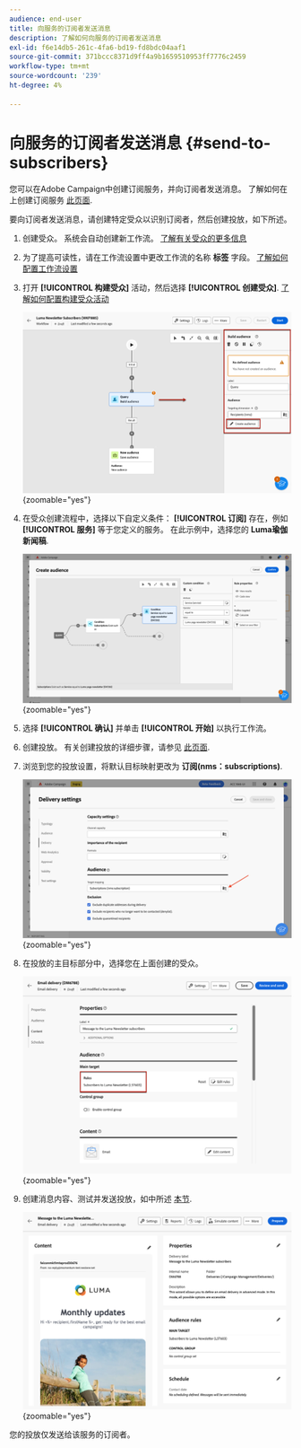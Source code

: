 ```yaml
---
audience: end-user
title: 向服务的订阅者发送消息
description: 了解如何向服务的订阅者发送消息
exl-id: f6e14db5-261c-4fa6-bd19-fd8bdc04aaf1
source-git-commit: 371bccc8371d9ff4a9b1659510953ff7776c2459
workflow-type: tm+mt
source-wordcount: '239'
ht-degree: 4%

---
```


# 向服务的订阅者发送消息 {#send-to-subscribers}

您可以在Adobe Campaign中创建订阅服务，并向订阅者发送消息。 了解如何在上创建订阅服务 [此页面](../audience//manage-services.md#create-service).

要向订阅者发送消息，请创建特定受众以识别订阅者，然后创建投放，如下所述。

1. 创建受众。 系统会自动创建新工作流。 [了解有关受众的更多信息](../audience/create-audience.md)

1. 为了提高可读性，请在工作流设置中更改工作流的名称 **标签** 字段。 [了解如何配置工作流设置](../workflows/workflow-settings.md)

1. 打开 **[!UICONTROL 构建受众]** 活动，然后选择 **[!UICONTROL 创建受众]**. [了解如何配置构建受众活动](../workflows/activities/build-audience.md)

   ![](assets/service-create-audience.png){zoomable=&quot;yes&quot;}

1. 在受众创建流程中，选择以下自定义条件： **[!UICONTROL 订阅]** 存在，例如 **[!UICONTROL 服务]** 等于您定义的服务。 在此示例中，选择您的 **Luma瑜伽新闻稿**.

   ![](assets/service-audience-subscribers.png){zoomable=&quot;yes&quot;}

1. 选择 **[!UICONTROL 确认]** 并单击 **[!UICONTROL 开始]** 以执行工作流。

1. 创建投放。 有关创建投放的详细步骤，请参见 [此页面](../msg/gs-messages.md#create-delivery).
1. 浏览到您的投放设置，将默认目标映射更改为 **订阅(nms：subscriptions)**.

   ![](assets/service-delivery-change-mapping.png){zoomable=&quot;yes&quot;}

1. 在投放的主目标部分中，选择您在上面创建的受众。

   ![](assets/service-delivery-targeting-subscribers.png){zoomable=&quot;yes&quot;}

1. 创建消息内容、测试并发送投放，如中所述 [本节](../preview-test/preview-test.md).

   ![](assets/service-delivery-ready.png){zoomable=&quot;yes&quot;}

您的投放仅发送给该服务的订阅者。
